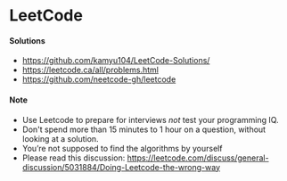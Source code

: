 # LeetCode

#### Solutions
* https://github.com/kamyu104/LeetCode-Solutions/
* https://leetcode.ca/all/problems.html
* https://github.com/neetcode-gh/leetcode


#### Note

* Use Leetcode to prepare for interviews *not* test your programming IQ.
* Don't spend more than 15 minutes to 1 hour on a question, without looking at a solution.
* You’re not supposed to find the algorithms by yourself
* Please read this discussion: https://leetcode.com/discuss/general-discussion/5031884/Doing-Leetcode-the-wrong-way
